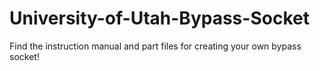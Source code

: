 # University-of-Utah-Bypass-Socket
Find the instruction manual and part files for creating your own bypass socket!

